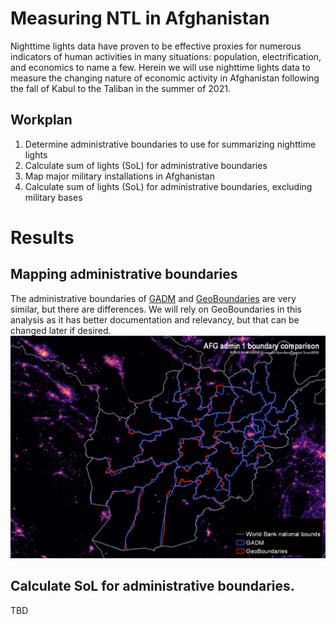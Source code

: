 # Measuring NTL in Afghanistan 
Nighttime lights data have proven to be effective proxies for numerous indicators of human activities in many situations: population, electrification, and economics to name a few. Herein we will use nighttime lights data to measure the changing nature of economic activity in Afghanistan following the fall of Kabul to the Taliban in the summer of 2021.

## Workplan
1. Determine administrative boundaries to use for summarizing nighttime lights
2. Calculate sum of lights (SoL) for administrative boundaries
3. Map major military installations in Afghanistan
4. Calculate sum of lights (SoL) for administrative boundaries, excluding military bases

# Results
## Mapping administrative boundaries
The administrative boundaries of [GADM](https://gadm.org/index.html) and [GeoBoundaries](https://www.geoboundaries.org/) are very similar, but there are differences. We will rely on GeoBoundaries in this analysis as it has better documentation and relevancy, but that can be changed later if desired.
![Comparing admin1 between geoboundaries and GADM](https://github.com/worldbank/GOST_PublicGoods/blob/master/Implementations/FY22/ZON_ESAMU_AFG_NighttimeLights/docs/AFG_admin_comparison_GADM_GeoBoundaries.PNG?raw=true)

## Calculate SoL for administrative boundaries.
TBD
